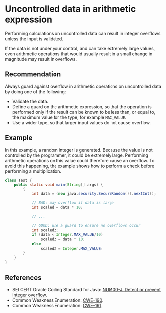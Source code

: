 # Uncontrolled data in arithmetic expression
Performing calculations on uncontrolled data can result in integer overflows unless the input is validated.

If the data is not under your control, and can take extremely large values, even arithmetic operations that would usually result in a small change in magnitude may result in overflows.


## Recommendation
Always guard against overflow in arithmetic operations on uncontrolled data by doing one of the following:

* Validate the data.
* Define a guard on the arithmetic expression, so that the operation is performed only if the result can be known to be less than, or equal to, the maximum value for the type, for example `MAX_VALUE`.
* Use a wider type, so that larger input values do not cause overflow.

## Example
In this example, a random integer is generated. Because the value is not controlled by the programmer, it could be extremely large. Performing arithmetic operations on this value could therefore cause an overflow. To avoid this happening, the example shows how to perform a check before performing a multiplication.


```java
class Test {
	public static void main(String[] args) {
		{
			int data = (new java.security.SecureRandom()).nextInt();

			// BAD: may overflow if data is large
			int scaled = data * 10;

			// ...

			// GOOD: use a guard to ensure no overflows occur
			int scaled2;
			if (data < Integer.MAX_VALUE/10)
				scaled2 = data * 10;
			else 
				scaled2 = Integer.MAX_VALUE;
		}
	}
}
```

## References
* SEI CERT Oracle Coding Standard for Java: [NUM00-J. Detect or prevent integer overflow](https://wiki.sei.cmu.edu/confluence/display/java/NUM00-J.+Detect+or+prevent+integer+overflow).
* Common Weakness Enumeration: [CWE-190](https://cwe.mitre.org/data/definitions/190.html).
* Common Weakness Enumeration: [CWE-191](https://cwe.mitre.org/data/definitions/191.html).
